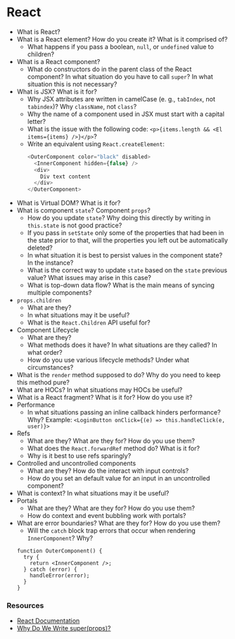 # React

* What is React?
* What is a React element? How do you create it? What is it comprised of?
   * What happens if you pass a boolean, `null`, or `undefined` value to children?
* What is a React component?
   * What do constructors do in the parent class of the React component? In what situation do you have to call `super`? In what situation this is not necessary?
* What is JSX? What is it for?
   * Why JSX attributes are written in camelCase (e. g., `tabIndex`, not `tabindex`)? Why `className`, not `class`?
   * Why the name of a component used in JSX must start with a capital letter?
   * What is the issue with the following code: `<p>{items.length && <El items={items} />}</p>`?
   * Write an equivalent using `React.createElement`:
      ```javascript
      <OuterComponent color="black" disabled>
        <InnerComponent hidden={false} />
        <div>
          Div text content
        </div>
      </OuterComponent>
      ```
* What is Virtual DOM? What is it for?
* What is component `state`? Component `props`?
   * How do you update `state`? Why doing this directly by writing in `this.state` is not good practice?
   * If you pass in `setState` only some of the properties that had been in the state prior to that, will the properties you left out be automatically deleted?
   * In what situation it is best to persist values in the component state? In the instance?
   * What is the correct way to update `state` based on the `state` previous value? What issues may arise in this case?
   * What is top-down data flow? What is the main means of syncing multiple components?
* `props.children`
   * What are they?
   * In what situations may it be useful?
   * What is the `React.Children` API useful for?
* Component Lifecycle
   * What are they?
   * What methods does it have? In what situations are they called? In what order?
   * How do you use various lifecycle methods? Under what circumstances?
* What is the `render` method supposed to do? Why do you need to keep this method pure?
* What are HOCs? In what situations may HOCs be useful?
* What is a React fragment? What is it for? How do you use it?
* Performance
   * In what situations passing an inline callback hinders performance? Why? Example: `<LoginButton onClick={(e) => this.handleClick(e, user)}>`
* Refs
   * What are they? What are they for? How do you use them?
   * What does the `React.forwardRef` method do? What is it for?
   * Why is it best to use refs sparingly?
* Controlled and uncontrolled components
   * What are they? How do the interact with input controls?
   * How do you set an default value for an input in an uncontrolled component?
* What is context? In what situations may it be useful?
* Portals
   * What are they? What are they for? How do you use them?
   * How do context and event bubbling work with portals?
* What are error boundaries? What are they for? How do you use them?
   * Will the `catch` block trap errors that occur when rendering `InnerComponent`? Why?
   ```
   function OuterComponent() {
     try {
       return <InnerComponent />;
     } catch (error) {
       handleError(error);
     }
   }
   ```

### Resources

* [React Documentation](https://reactJS.org/docs/getting-started.html)
* [Why Do We Write super(props)?](https://overreacted.io/why-do-we-write-super-props/)
